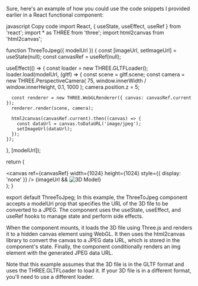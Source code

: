 Sure, here's an example of how you could use the code snippets I provided earlier in a React functional component:

javascript
Copy code
import React, { useState, useEffect, useRef } from 'react';
import * as THREE from 'three';
import html2canvas from 'html2canvas';

function ThreeToJpeg({ modelUrl }) {
  const [imageUrl, setImageUrl] = useState(null);
  const canvasRef = useRef(null);

  useEffect(() => {
    const loader = new THREE.GLTFLoader();
    loader.load(modelUrl, (gltf) => {
      const scene = gltf.scene;
      const camera = new THREE.PerspectiveCamera(
        75,
        window.innerWidth / window.innerHeight,
        0.1,
        1000
      );
      camera.position.z = 5;

      const renderer = new THREE.WebGLRenderer({ canvas: canvasRef.current });
      renderer.render(scene, camera);

      html2canvas(canvasRef.current).then((canvas) => {
        const dataUrl = canvas.toDataURL('image/jpeg');
        setImageUrl(dataUrl);
      });
    });
  }, [modelUrl]);

  return (
    <div>
      <canvas ref={canvasRef} width={1024} height={1024} style={{ display: 'none' }} />
      {imageUrl && <img src={imageUrl} alt="3D Model" />}
    </div>
  );
}

export default ThreeToJpeg;
In this example, the ThreeToJpeg component accepts a modelUrl prop that specifies the URL of the 3D file to be converted to a JPEG. The component uses the useState, useEffect, and useRef hooks to manage state and perform side effects.

When the component mounts, it loads the 3D file using Three.js and renders it to a hidden canvas element using WebGL. It then uses the html2canvas library to convert the canvas to a JPEG data URL, which is stored in the component's state. Finally, the component conditionally renders an img element with the generated JPEG data URL.

Note that this example assumes that the 3D file is in the GLTF format and uses the THREE.GLTFLoader to load it. If your 3D file is in a different format, you'll need to use a different loader.
